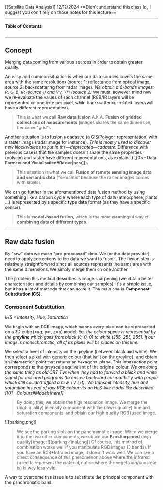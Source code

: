 [[Satellite Data Analysis]]
12/12/2024
==Didn't understand this class lol, I suggest you don't rely on those notes for this lecture==
****
**Table of Contents**
```table-of-contents
```

****
## Concept

Merging data coming from various sources in order to obtain greater quality.

An easy and common situation is when our data sources covers the same area with the same resolutions (source 1: reflectance from optical image, source 2: backscattering from radar image).
	*We obtain a 6-bands images: R, G, B, IR (source 1) and VV, VH (source 2)*
We must, however, mind how we re-evaluate the values of each channel (RGB/IR layers will be represented on one byte per pixel, while backscattering-related layers will have a different representation).
> This is what we call **Raw data fusion** A.K.A. **Fusion of gridded collections of measurements** (images shares the same dimension, the same "grid").

Another situation is to fusion a cadastre (a GIS/Polygon representation) with a raster image (radar image for instance).
	*This is mostly used to discover new blocks/areas to put in the—deprecated—cadastre.*
Difference with previous case is that the samples doesn't share the same properties (polygon and raster have different representations, as explained [[05 - Data Formats and Visualisation#Raster|here]]).
> This situation is what we call **Fusion of remote sensing image data and semantic data** ("semantic" because the raster images comes with labels).

We can go further in the aforementioned data fusion method by using something like a carbon cycle, where each type of data (atmosphere, plants ...) is represented by a specific type data format (as they have a specific sensor).
> This is **model-based fusion**, which is the most meaningful way of **combining data of different types**.


****
## Raw data fusion

By "raw" data we mean "pre-processed" data. We (or the data provider) need to apply corrections to the data we want to fusion.
The fusion step is relatively straightforward since all sources represents the same area with the same dimensions. We simply merge them on one another.

The problem this method describes is image sharpening (we obtain better characteristics and details by combining our samples).
It's a simple issue, but it has a lot of methods that can solve it. The main one is **Component Substitution (CS)**.

### Component Substitution
*IHS = Intensity, Hue, Saturation*

We begin with an RGB image, which means every pixel can be represented on a 3D cube (x=g, y=r, z=b) model.
	*So, the colour space is represented by the **greyline** which goes from black (0, 0, 0) to white (255, 255, 255). If our image is monochromatic, all of its pixels will be placed on this line.*

We select a level of intensity on the greyline (between black and white). We then select a pixel with generic colour (that isn't on the greyline), and obtain an intersection point that returns an hexagonal plane. This intersection point corresponds to the greyscale equivalent of the original colour.
	*We are doing the same thing as old CRT TVs when they had to forward a black and white signal for coloured programs (to ensure backward compatibility with people which still couldn't afford a new TV set). We transmit intensity, hue and saturation instead of raw RGB colour: its an HLS-like model like described [[01 - Colours#Models|here]].*
> By doing this, we obtain the high resolution image. We merge the (high quality) intensity component with the (lower quality) hue and saturation components, and obtain our high quality RGB fused image.

![[parking.png]]
> We see the parking slots on the panchromatic image. When we merge it to the two other components, we obtain our **Pansharpened** (high quality) image:
![[parking-final.png]] 
> Of course, this method of combination works well if you manipulate RGB images (3 bands). If you have an RGB+Infrared image, it doesn't work well. We can see a direct consequence of this phenomenon above where the infrared (used to represent the material, notice where the vegetation/concrete is) is way less vivid.

A way to overcome this issue is to substitute the principal component with the panchromatic band.